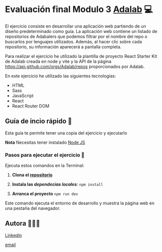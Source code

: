 # Evaluación final Modulo 3 [Adalab](https://adalab.es) 💻

El ejercicio consiste en desarrollar una aplicación web partiendo de un diseño predeterminado como guía.
La aplicación web contiene un listado de repositorios de Adabalers que podemos filtrar por el nombre del repo o buscarlos por lenguajes utilizados.
Además, al hacer clic sobre cada repositorio, su información aparecerá a pantalla completa.

Para realizar el ejercicio he utilizado la plantilla de proyecto React Starter Kit de Adalab creada en node y vite y la API de la página https://api.github.com/orgs/Adalab/repos proporcionados por Adalab.

En este ejercicio he utilizado las siguientes tecnologías:

- HTML
- Sass
- JavaScript
- React
- React Router DOM

## Guía de incio rápido 📖

Esta guía te permite tener una copia del ejercicio y ejecutarlo

**Nota** Necesitas tener instalado [Node JS](https://nodejs.org/)

### Pasos para ejecutar el ejercicio 🐾

Ejecuta estos comandos en la Terminal:

1. **Clona el [repositorio](https://github.com/Adalab/modulo-3-evaluacion-final-bis-AntiaNavajasGarrido.git)**

2. **Instala las _dependecias locales_**:
   `npm install`

3. **Arranca el proyecto**
   `npm run dev`

Este comando ejecuta el entorno de desarrollo y muestra la página web en una pestaña del navegador.

## Autora 👩🏻‍💻

[Linkedin](www.linkedin.com/in/antía-navajas-garrido-56579b213)

[email](antianavajasgarrido@gmail.com)
